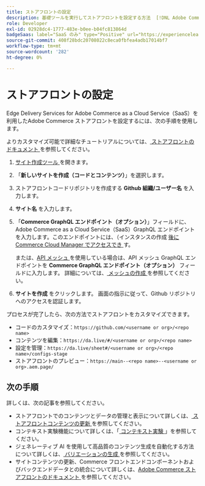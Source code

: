 ```yaml
---
title: ストアフロントの設定
description: 基礎ツールを実行してストアフロントを設定する方法  [!DNL Adobe Commerce as a Cloud Service]  説明します。
role: Developer
exl-id: 02928dc4-1777-483e-b0ee-b04fc813864d
badgeSaas: label="SaaS のみ" type="Positive" url="https://experienceleague.adobe.com/en/docs/commerce/user-guides/product-solutions" tooltip="Adobe Commerce as a Cloud ServiceおよびAdobe Commerce Optimizer プロジェクトにのみ適用されます（Adobeで管理される SaaS インフラストラクチャ）。"
source-git-commit: 408f28bdc20708022c8eca0fbfea4adb17014bf7
workflow-type: tm+mt
source-wordcount: '282'
ht-degree: 0%

---
```


# ストアフロントの設定

Edge Delivery Services for Adobe Commerce as a Cloud Service（SaaS）を利用したAdobe Commerce ストアフロントを設定するには、次の手順を使用します。

よりカスタマイズ可能で詳細なチュートリアルについては、[ ストアフロントのドキュメント ](https://experienceleague.adobe.com/developer/commerce/storefront/get-started/) を参照してください。

1. [ サイト作成ツール ](https://da.live/app/adobe-commerce/storefront-tools/tools/site-creator/site-creator) を開きます。

1. 「**新しいサイトを作成（コードとコンテンツ）**」を選択します。

1. ストアフロントコードリポジトリを作成する **Github 組織/ユーザー名** を入力します。

1. **サイト名** を入力します。

1. 「**Commerce GraphQL エンドポイント（オプション）**」フィールドに、Adobe Commerce as a Cloud Service（SaaS）GraphQL エンドポイントを入力します。このエンドポイントには、（インスタンスの作成 [ 後にCommerce Cloud Manager でアクセスでき ](./getting-started.md#create-an-instance) す。

   または、[API メッシュ ](https://developer.adobe.com/graphql-mesh-gateway/mesh/basic) を使用している場合は、API メッシュ GraphQL エンドポイントを **Commerce GraphQL エンドポイント（オプション）** フィールドに入力します。 詳細については、[ メッシュの作成 ](https://developer.adobe.com/graphql-mesh-gateway/mesh/basic/create-mesh) を参照してください。

1. **サイトを作成** をクリックします。 画面の指示に従って、Github リポジトリへのアクセスを認証します。

プロセスが完了したら、次の方法でストアフロントをカスタマイズできます。

* コードのカスタマイズ：`https://github.com/<username or org>/<repo name>`
* コンテンツを編集：`https://da.live/#/<username or org>/<repo name>`
* 設定を管理：`https://da.live/sheet#/<username or org>/<repo name>/configs-stage`
* ストアフロントのプレビュー：`https://main--<repo name>--<username or org>.aem.page/`

## 次の手順

詳しくは、次の記事を参照してください。

* ストアフロントでのコンテンツとデータの管理と表示について詳しくは、[ ストアフロントコンテンツの更新 ](./use-cases.md#update-storefront-content) を参照してください。
* コンテキスト実験機能について詳しくは、「[ コンテキスト実験 ](./use-cases.md#contextual-experimentation)」を参照してください。
* ジェネレーティブ AI を使用して高品質のコンテンツ生成を自動化する方法について詳しくは、[ バリエーションの生成 ](./use-cases.md#generate-variations) を参照してください。
* サイトコンテンツの更新、Commerce フロントエンドコンポーネントおよびバックエンドデータとの統合について詳しくは、[Adobe Commerce ストアフロントのドキュメント ](https://experienceleague.adobe.com/developer/commerce/storefront/) を参照してください。
